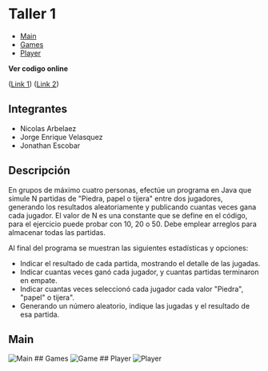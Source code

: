 # Taller 1

- [Main](#main)
- [Games](#games)
- [Player](#player)

**Ver codigo online**

([Link 1](https://www.jdoodle.com/iembed/v0/LgT))
([Link 2](https://www.jdoodle.com/ia/LgT))

## Integrantes
- Nicolas Arbelaez
- Jorge Enrique Velasquez
- Jonathan Escobar

## Descripción
En grupos de máximo cuatro personas, efectúe un programa en Java que simule N partidas de "Piedra, papel o tijera" entre dos jugadores, generando los resultados aleatoriamente y publicando cuantas veces gana cada jugador. El valor de N es una constante que se define en el código, para el ejercicio puede probar con 10, 20 o 50. Debe emplear arreglos para almacenar todas las partidas.

Al final del programa se muestran las siguientes estadísticas y opciones:

- Indicar el resultado de cada partida, mostrando el detalle de las jugadas.
- Indicar cuantas veces ganó cada jugador, y cuantas partidas terminaron en empate.
- Indicar cuantas veces seleccionó cada jugador cada valor "Piedra", "papel" o tijera".
- Generando un número aleatorio, indique las jugadas y el resultado de esa partida.


## Main
<img src="https://imgur.com/exobCDE.png" alt="Main"/>
## Games
<img src="https://imgur.com/iCQNakW.png" alt="Game"/>
## Player
<img src="https://imgur.com/CFhdMvV.png" alt="Player"/>